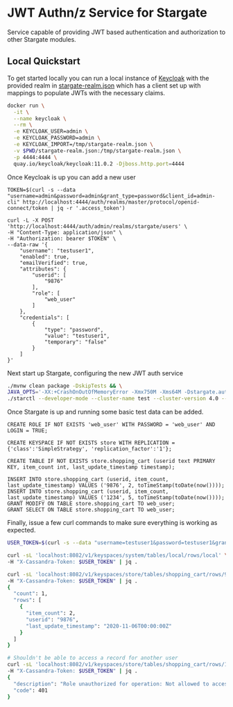 # JWT Authn/z Service for Stargate

Service capable of providing JWT based authentication and authorization to other Stargate modules.

## Local Quickstart

To get started locally you can run a local instance of [Keycloak](https://www.keycloak.org/) with
the provided realm in [stargate-realm.json](../testing/src/test/resources/stargate-realm.json) which has 
a client set up with mappings to populate JWTs with the necessary claims. 

```sh
docker run \
  -it \
  --name keycloak \
  --rm \
  -e KEYCLOAK_USER=admin \
  -e KEYCLOAK_PASSWORD=admin \
  -e KEYCLOAK_IMPORT=/tmp/stargate-realm.json \
  -v $PWD/stargate-realm.json:/tmp/stargate-realm.json \
  -p 4444:4444 \
  quay.io/keycloak/keycloak:11.0.2 -Djboss.http.port=4444
```

Once Keycloak is up you can add a new user

```shell
TOKEN=$(curl -s --data "username=admin&password=admin&grant_type=password&client_id=admin-cli" http://localhost:4444/auth/realms/master/protocol/openid-connect/token | jq -r '.access_token')

curl -L -X POST 'http://localhost:4444/auth/admin/realms/stargate/users' \
-H "Content-Type: application/json" \
-H "Authorization: bearer $TOKEN" \
--data-raw '{
    "username": "testuser1",
    "enabled": true,
    "emailVerified": true,
    "attributes": {
        "userid": [
            "9876"
        ],
        "role": [
            "web_user"
        ]
    },
    "credentials": [
        {
            "type": "password",
            "value": "testuser1",
            "temporary": "false"
        }
    ]
}'
```

Next start up Stargate, configuring the new JWT auth service 

```sh
./mvnw clean package -DskipTests && \
JAVA_OPTS='-XX:+CrashOnOutOfMemoryError -Xmx750M -Xms64M -Dstargate.auth_id=AuthJwtService -Dstargate.auth.jwt_provider_url=http://localhost:4444/auth/realms/stargate/protocol/openid-connect/certs' \
./starctl --developer-mode --cluster-name test --cluster-version 4.0 --enable-auth
```


Once Stargate is up and running some basic test data can be added.

```cql
CREATE ROLE IF NOT EXISTS 'web_user' WITH PASSWORD = 'web_user' AND LOGIN = TRUE;

CREATE KEYSPACE IF NOT EXISTS store WITH REPLICATION = {'class':'SimpleStrategy', 'replication_factor':'1'};

CREATE TABLE IF NOT EXISTS store.shopping_cart (userid text PRIMARY KEY, item_count int, last_update_timestamp timestamp);

INSERT INTO store.shopping_cart (userid, item_count, last_update_timestamp) VALUES ('9876', 2, toTimeStamp(toDate(now())));
INSERT INTO store.shopping_cart (userid, item_count, last_update_timestamp) VALUES ('1234', 5, toTimeStamp(toDate(now())));
GRANT MODIFY ON TABLE store.shopping_cart TO web_user;
GRANT SELECT ON TABLE store.shopping_cart TO web_user;
```

Finally, issue a few curl commands to make sure everything is working as expected.

```sh
USER_TOKEN=$(curl -s --data "username=testuser1&password=testuser1&grant_type=password&client_id=user-service" http://localhost:4444/auth/realms/stargate/protocol/openid-connect/token | jq -r '.access_token')

curl -sL 'localhost:8082/v1/keyspaces/system/tables/local/rows/local' \
-H "X-Cassandra-Token: $USER_TOKEN" | jq .

curl -sL 'localhost:8082/v1/keyspaces/store/tables/shopping_cart/rows/9876' \
-H "X-Cassandra-Token: $USER_TOKEN" | jq .
{
  "count": 1,
  "rows": [
    {
      "item_count": 2,
      "userid": "9876",
      "last_update_timestamp": "2020-11-06T00:00:00Z"
    }
  ]
}

# Shouldn't be able to access a record for another user
curl -sL 'localhost:8082/v1/keyspaces/store/tables/shopping_cart/rows/1234' \
-H "X-Cassandra-Token: $USER_TOKEN" | jq .
{
  "description": "Role unauthorized for operation: Not allowed to access this resource",
  "code": 401
}
```
